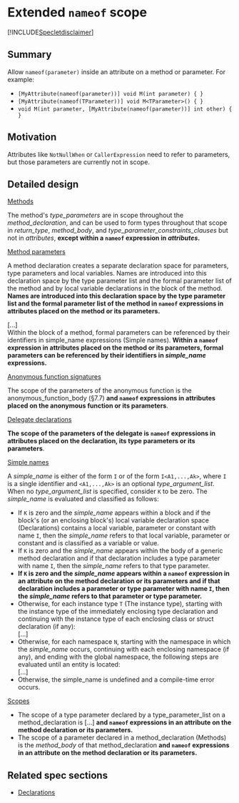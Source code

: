 # Extended `nameof` scope

[!INCLUDE[Specletdisclaimer](~/docs/csharp/includes/speclet-disclaimer.md.md)]

## Summary

Allow `nameof(parameter)` inside an attribute on a method or parameter.
For example:
- `[MyAttribute(nameof(parameter))] void M(int parameter) { }`
- `[MyAttribute(nameof(TParameter))] void M<TParameter>() { }`
- `void M(int parameter, [MyAttribute(nameof(parameter))] int other) { }`

## Motivation

Attributes like `NotNullWhen` or `CallerExpression` need to refer to parameters, but those parameters are currently not in scope.

## Detailed design

[Methods](https://github.com/dotnet/csharplang/blob/master/spec/classes.md#methods)

The method's *type_parameters* are in scope throughout the *method_declaration*, and can be used to form types throughout that scope in *return_type*, *method_body*, and *type_parameter_constraints_clauses* but not in *attributes*, **except within a `nameof` expression in *attributes*.**

[Method parameters](https://github.com/dotnet/csharplang/blob/master/spec/classes.md#method-parameters)

A method declaration creates a separate declaration space for parameters, type parameters and local variables. Names are introduced into this declaration space by the type parameter list and the formal parameter list of the method and by local variable declarations in the block of the method.
**Names are introduced into this declaration space by the type parameter list and the formal parameter list of the method in `nameof` expressions in attributes placed on the method or its parameters.**

\[...]   
Within the block of a method, formal parameters can be referenced by their identifiers in simple_name expressions (Simple names).
**Within a `nameof` expression in attributes placed on the method or its parameters, formal parameters can be referenced by their identifiers in *simple_name* expressions.**

[Anonymous function signatures](https://github.com/dotnet/csharpstandard/blob/draft-v6/standard/expressions.md#11162-anonymous-function-signatures)

The scope of the parameters of the anonymous function is the anonymous_function_body (§7.7) **and `nameof` expressions in attributes placed on the anonymous function or its parameters**.

[Delegate declarations](https://github.com/dotnet/csharpstandard/blob/draft-v6/standard/delegates.md#192-delegate-declarations)

**The scope of the parameters of the delegate is `nameof` expressions in attributes placed on the declaration, its type parameters or its parameters**.

[Simple names](https://github.com/dotnet/csharplang/blob/master/spec/expressions.md#simple-names)

A *simple_name* is either of the form `I` or of the form `I<A1,...,Ak>`, where `I` is a single identifier and `<A1,...,Ak>` is an optional *type_argument_list*. When no *type_argument_list* is specified, consider `K` to be zero. The *simple_name* is evaluated and classified as follows:

- If `K` is zero and the *simple_name* appears within a block and if the block's (or an enclosing block's) local variable declaration space (Declarations) contains a local variable, parameter or constant with name `I`, then the *simple_name* refers to that local variable, parameter or constant and is classified as a variable or value.
- If `K` is zero and the *simple_name* appears within the body of a generic method declaration and if that declaration includes a type parameter with name `I`, then the *simple_name* refers to that type parameter.
- **If `K` is zero and the *simple_name* appears within a `nameof` expression in an attribute on the method declaration or its parameters and if that declaration includes a parameter or type parameter with name `I`, then the *simple_name* refers to that parameter or type parameter.**
- Otherwise, for each instance type `T` (The instance type), starting with the instance type of the immediately enclosing type declaration and continuing with the instance type of each enclosing class or struct declaration (if any):  
\[...]
- Otherwise, for each namespace `N`, starting with the namespace in which the *simple_name* occurs, continuing with each enclosing namespace (if any), and ending with the global namespace, the following steps are evaluated until an entity is located:  
\[...]
- Otherwise, the simple_name is undefined and a compile-time error occurs.

[Scopes](https://github.com/dotnet/csharplang/blob/master/spec/basic-concepts.md#scopes)

- The scope of a type parameter declared by a type_parameter_list on a method_declaration is \[...] **and `nameof` expressions in an attribute on the method declaration or its parameters.**
- The scope of a parameter declared in a method_declaration (Methods) is the *method_body* of that method_declaration **and `nameof` expressions in an attribute on the method declaration or its parameters.**

## Related spec sections
- [Declarations](https://github.com/dotnet/csharplang/blob/master/spec/basic-concepts.md#declarations)

